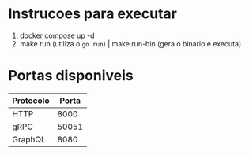 # Instrucoes para executar

1. docker compose up -d
2. make run (utiliza o `go run`) | make run-bin (gera o binario e executa)

# Portas disponiveis
|Protocolo | Porta |
|----------|-------|
|HTTP      | 8000  |
|gRPC      | 50051 |
|GraphQL   | 8080  |